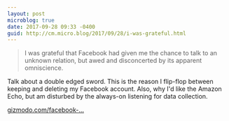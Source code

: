 ```yaml
---
layout: post
microblog: true
date: 2017-09-28 09:33 -0400
guid: http://cm.micro.blog/2017/09/28/i-was-grateful.html
---
```

> I was grateful that Facebook had given me the chance to talk to an unknown relation, but awed and disconcerted by its apparent omniscience.

Talk about a double edged sword. This is the reason I flip-flop between keeping and deleting my Facebook account. Also, why I'd like the Amazon Echo, but am disturbed by the always-on listening for data collection. 

[gizmodo.com/facebook-...](https://gizmodo.com/facebook-figured-out-my-family-secrets-and-it-wont-tel-1797696163)
